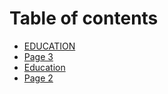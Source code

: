 # Table of contents

* [EDUCATION](README.md)
* [Page 3](page-3.md)
* [Education](education.md)
* [Page 2](page-2.md)
